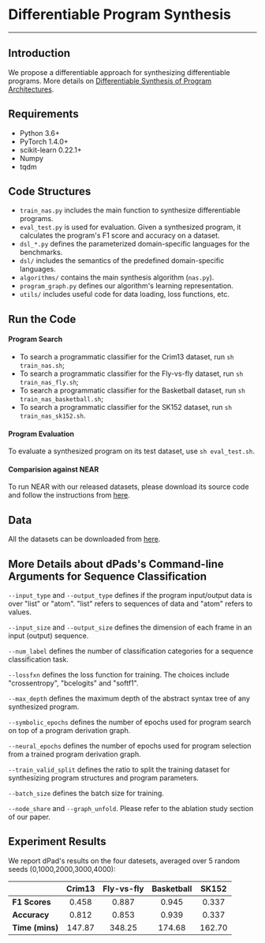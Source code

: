 # Differentiable Program Synthesis
---

## Introduction
We propose a differentiable approach for synthesizing differentiable programs. More details on [Differentiable Synthesis of Program Architectures](https://proceedings.neurips.cc/paper/2021/file/5c5a93a042235058b1ef7b0ac1e11b67-Paper.pdf).

## Requirements
- Python 3.6+
- PyTorch 1.4.0+
- scikit-learn 0.22.1+
- Numpy
- tqdm

## Code Structures
- `train_nas.py` includes the main function to synthesize differentiable programs.
- `eval_test.py` is used for evaluation. Given a synthesized program, it calculates the program's F1 score and accuracy on a dataset.
- `dsl_*.py` defines the parameterized domain-specific languages for the benchmarks.
- `dsl/` includes the semantics of the predefined domain-specific languages.
- `algorithms/` contains the main synthesis algorithm (`nas.py`).
- `program_graph.py` defines our algorithm's learning representation.
- `utils/` includes useful code for data loading, loss functions, etc.

## Run the Code
#### Program Search
- To search a programmatic classifier for the Crim13 dataset, run `sh train_nas.sh`; 
- To search a programmatic classifier for the Fly-vs-fly dataset, run `sh train_nas_fly.sh`; 
- To search a programmatic classifier for the Basketball dataset, run `sh train_nas_basketball.sh`; 
- To search a programmatic classifier for the SK152 dataset, run `sh train_nas_sk152.sh`.

#### Program Evaluation
To evaluate a synthesized program on its test dataset, use `sh eval_test.sh`.

#### Comparision against NEAR

To run NEAR with our released datasets, please download its source code and follow the instructions from [here](https://github.com/trishullab/near).

## Data

All the datasets can be downloaded from [here](https://drive.google.com/drive/folders/1zklZkY5TalboxlbZTqkMdUkYN4Ag9iog?usp=sharing).

## More Details about dPads's Command-line Arguments for Sequence Classification

`--input_type` and `--output_type` defines if the program input/output data is over "list" or "atom". "list" refers to sequences of data and "atom" refers to values. 

`--input_size` and `--output_size` defines the dimension of each frame in an input (output) sequence.

`--num_label` defines the number of classification categories for a sequence classification task.

`--lossfxn` defines the loss function for training. The choices include "crossentropy", "bcelogits" and "softf1". 

`--max_depth` defines the maximum depth of the abstract syntax tree of any synthesized program. 

`--symbolic_epochs` defines the number of epochs used for program search on top of a program derivation graph.

`--neural_epochs` defines the number of epochs used for program selection from a trained program derivation graph. 

`--train_valid_split` defines the ratio to split the training dataset for synthesizing program structures and program parameters.

`--batch_size` defines the batch size for training.

`--node_share` and `--graph_unfold`. Please refer to the ablation study section of our paper.

## Experiment Results
We report dPad's results on the four datesets, averaged over 5 random seeds (0,1000,2000,3000,4000):

||Crim13|Fly-vs-fly|Basketball|SK152|
|:---|:---:|:---:|:---:|:---:|
|**F1 Scores**|0.458|0.887|0.945|0.337|
|**Accuracy**|0.812|0.853|0.939|0.337|
|**Time (mins)**|147.87|348.25|174.68|162.70|
